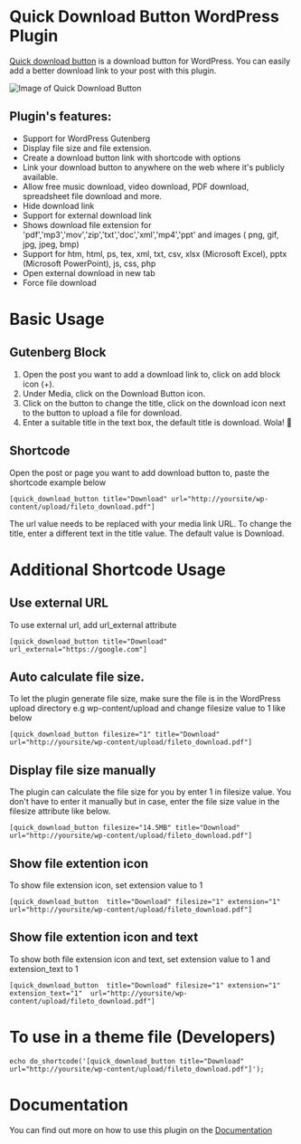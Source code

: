 # Quick Download Button WordPress Plugin
[Quick download button](https://basichow.com/quick-download-button-wordpress-plugin/) is a download button for WordPress. You can easily add a better download link to your post with this plugin. 

![Image of Quick Download Button](https://github.com/kusimo/quick-download-button/blob/master/screenshot/quick-download-button.png)

## Plugin's features: 

* Support for WordPress Gutenberg
* Display file size and file extension. 
* Create a download button link with shortcode with options
* Link your download button to anywhere on the web where it's publicly available.
* Allow free music download, video download, PDF download, spreadsheet file download and more.
* Hide download link
* Support for external download link 
* Shows download file extension for 'pdf','mp3','mov','zip','txt','doc','xml','mp4','ppt' and images ( png, gif, jpg, jpeg, bmp)
* Support for htm, html, ps, tex, xml, txt, csv, xlsx (Microsoft Excel), pptx (Microsoft PowerPoint), js, css, php
* Open external download in new tab
* Force file download


# Basic Usage 
## Gutenberg Block
1. Open the post you want to add a download link to, click on add block icon (+).
2. Under Media, click on the Download Button icon.
3. Click on the button to change the title, click on the download icon next to the button to upload a file for download.
4. Enter a suitable title in the text box, the default title is download. Wola! :punch:

## Shortcode
Open the post or page you want to add download button to, paste the shortcode example below

```
[quick_download_button title="Download" url="http://yoursite/wp-content/upload/fileto_download.pdf"]
```
The url value needs to be replaced with your media link URL. To change the title, enter a different text in the title value. The default value is Download.

# Additional Shortcode Usage

## Use external URL

To use external url, add url_external attribute

```
[quick_download_button title="Download" url_external="https://google.com"]
```

## Auto calculate file size. 

To let the plugin generate file size, make sure the file is in the WordPress upload directory e.g wp-content/upload and change filesize value to 1 like below

```
[quick_download_button filesize="1" title="Download" url="http://yoursite/wp-content/upload/fileto_download.pdf"]
```

## Display file size manually

The plugin can calculate the file size for you by enter 1 in filesize value. You don't have to enter it manually but in case, enter the file size value in the filesize attribute like below.

```
[quick_download_button filesize="14.5MB" title="Download" url="http://yoursite/wp-content/upload/fileto_download.pdf"]
```


## Show file extention icon
To show file extension icon, set extension value to 1

```
[quick_download_button  title="Download" filesize="1" extension="1" url="http://yoursite/wp-content/upload/fileto_download.pdf"]
```

## Show file extention icon and text

To show both file extension icon and text,  set extension value to 1 and extension_text to 1

```
[quick_download_button  title="Download" filesize="1" extension="1" extension_text="1"  url="http://yoursite/wp-content/upload/fileto_download.pdf"]
```



# To use in a theme file (Developers)

```
echo do_shortcode('[quick_download_button title="Download" url="http://yoursite/wp-content/upload/fileto_download.pdf"]');
```
# Documentation #
You can find out more on how to use this plugin on the [Documentation](https://basichow.com/quick-download-button-wordpress-plugin/)